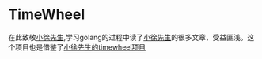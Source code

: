 # TimeWheel
在此致敬[小徐先生](https://github.com/xiaoxuxiansheng),学习golang的过程中读了[小徐先生](https://github.com/xiaoxuxiansheng)的很多文章，受益匪浅。这个项目也是借鉴了[小徐先生的timewheel项目](https://github.com/xiaoxuxiansheng/timewheel)
